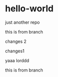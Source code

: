 # hello-world
just another repo

this is from branch

changes 2

changes1

 yaaa lorddd

 
this is from branch
